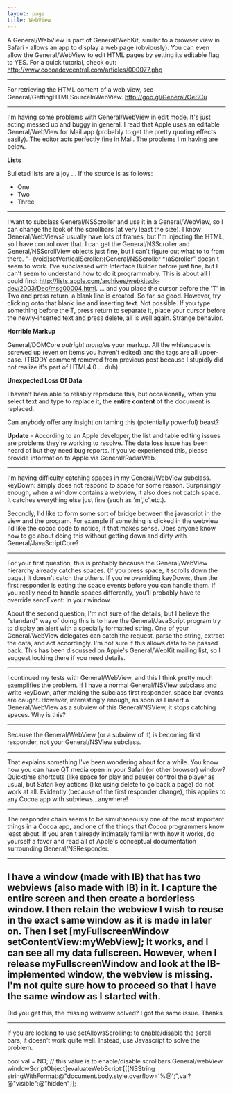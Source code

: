 ```yaml
---
layout: page
title: WebView
---
```


A General/WebView is part of General/WebKit, similar to a browser view in Safari - allows an app to display a web page (obviously). You can even allow the General/WebView to edit HTML pages by setting its editable flag to YES. For a quick tutorial, check out: http://www.cocoadevcentral.com/articles/000077.php

----

For retrieving the HTML content of a web view, see General/GettingHTMLSourceInWebView. http://goo.gl/General/OeSCu

----

I'm having some problems with General/WebView in edit mode. It's just acting messed up and buggy in general.  I read that Apple uses an editable General/WebView for Mail.app (probably to get the pretty quoting effects easily). The editor acts perfectly fine in Mail. The problems I'm having are below.

**Lists**

Bulleted lists are a joy ... If the source is as follows:

    
<ul>
    <li>One</li>
    <li>Two</li>
    <li>Three</li>
</ul>


----

I want to subclass General/NSScroller and use it in a General/WebView, so I can change the look of the scrollbars (at very least the size). I know General/WebViews? usually have lots of frames, but I'm injecting the HTML, so I have control over that. I can get the General/NSScroller and General/NSScrollView objects just fine, but I can't figure out what to to from there. "- (void)setVerticalScroller:(General/NSScroller *)aScroller" doesn't seem to work. I've subclassed with Interface Builder before just fine, but I can't seem to understand how to do it programmably. This is about all I could find: http://lists.apple.com/archives/webkitsdk-dev/2003/Dec/msg00004.html.
 ... and you place the cursor before the 'T' in Two and press return, a blank line is created. So far, so good. However, try clicking onto that blank line and inserting text. Not possible. If you type something before the T, press return to separate it, place your cursor before the newly-inserted text and press delete, all is well again. Strange behavior.

**Horrible Markup**

General/DOMCore *outright mangles* your markup. All the whitespace is screwed up (even on items you haven't edited) and the tags are all upper-case. (TBODY comment removed from previous post because I stupidly did not realize it's part of HTML4.0 ... duh).

**Unexpected Loss Of Data**

I haven't been able to reliably reproduce this, but occasionally, when you select text and type to replace it, the **entire content** of the document is replaced.

Can anybody offer any insight on taming this (potentially powerful) beast?

**Update** - According to an Apple developer, the list and table editing issues are problems they're working to resolve. The data loss issue has been heard of but they need bug reports. If you've experienced this, please provide information to Apple via General/RadarWeb.

----

I'm having difficulty catching spaces in my General/WebView subclass.  keyDown: simply does not respond to space for some reason.  Surprisingly enough, when a window contains a webview, it also does not catch space.  It catches everything else just fine (such as 'm','c',etc.).

Secondly, I'd like to form some sort of bridge between the javascript in the view and the program.  For example if something is clicked in the webview I'd like the cocoa code to notice, if that makes sense.  Does anyone know how to go about doing this without getting down and dirty with General/JavaScriptCore?

----

For your first question, this is probably because the General/WebView hierarchy already catches spaces. (If you press space, it scrolls down the page.) It doesn't catch the others. If you're overriding keyDown:, then the first responder is eating the space events before you can handle them. If you really need to handle spaces differently, you'll probably have to override sendEvent: in your window.

About the second question, I'm not sure of the details, but I believe the "standard" way of doing this is to have the General/JavaScript program try to display an alert with a specially formatted string. One of your General/WebView delegates can catch the request, parse the string, extract the data, and act accordingly. I'm not sure if this allows data to be passed back. This has been discussed on Apple's General/WebKit mailing list, so I suggest looking there if you need details.

----

I continued my tests with General/WebView, and this I think pretty much exemplifies the problem.  If I have a normal General/NSView subclass and write keyDown, after making the subclass first responder, space bar events are caught.  However, interestingly enough, as soon as I insert a General/WebView as a subview of this General/NSView, it stops catching spaces.  Why is this?

----

Because the General/WebView (or a subview of it) is becoming first responder, not your General/NSView subclass.

----

That explains something I've been wondering about for a while. You know how you can have QT media open in your Safari (or other browser) window? Quicktime shortcuts (like space for play and pause) control the player as usual, but Safari key actions (like using delete to go back a page) do not work at all. Evidently (because of the first responder change), this applies to any Cocoa app with subviews...anywhere!

----

The responder chain seems to be simultaneously one of the most important things in a Cocoa app, and one of the things that Cocoa programmers know least about. If you aren't already intimately familiar with how it works, do yourself a favor and read all of Apple's conceptual documentation surrounding General/NSResponder.

----

I have a window (made with IB) that has two webviews (also made with IB) in it. I capture the entire screen and then create a borderless window. I then retain the webview I wish to reuse in the exact same window as it is made in later on. Then I set [myFullscreenWindow setContentView:myWebView]; It works, and I can see all my data fullscreen. However, when I release myFullscreenWindow and look at the IB-implemented window, the webview is missing. I'm not quite sure how to proceed so that I have the same window as I started with.
----
Did you get this, the missing webview solved? I got the same issue. Thanks

----

If you are looking to use setAllowsScrolling: to enable/disable the scroll bars, it doesn't work quite well. Instead, use Javascript to solve the problem.

    
bool val = NO; // this value is to enable/disable scrollbars
General/webView windowScriptObject]evaluateWebScript:[[[NSString stringWithFormat:@"document.body.style.overflow='%@';",val?@"visible":@"hidden"]];

